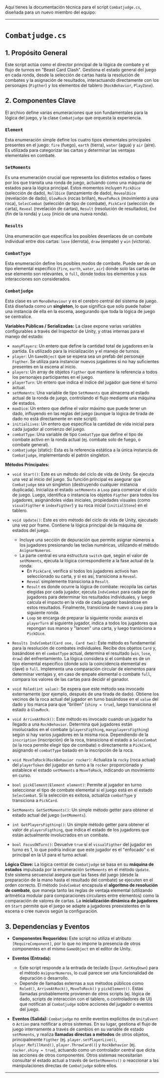 Aquí tienes la documentación técnica para el script `Combatjudge.cs`, diseñada para un nuevo miembro del equipo:

---

# `Combatjudge.cs`

## 1. Propósito General
Este script actúa como el director principal de la lógica de combate y el flujo de turnos en "Beast Card Clash". Gestiona el estado general del juego en cada ronda, desde la selección de cartas hasta la resolución de combates y la asignación de resultados, interactuando directamente con los personajes (`Figther`) y los elementos del tablero (`RockBehavior`, `PlayZone`).

## 2. Componentes Clave

El archivo define varias enumeraciones que son fundamentales para la lógica del juego, y la clase `Combatjudge` que orquesta la experiencia.

### `Element`
Esta enumeración simple define los cuatro tipos elementales principales presentes en el juego: `fire` (fuego), `earth` (tierra), `water` (agua) y `air` (aire). Es utilizada para categorizar las cartas y determinar las ventajas elementales en combate.

### `SetMoments`
Es una enumeración crucial que representa los distintos estados o fases por los que transita una ronda de juego, actuando como una máquina de estados para la lógica principal. Estos momentos incluyen `PickDice` (selección de dado), `RollDice` (lanzamiento de dado), `RevealDice` (revelación de dado), `GlowRock` (rocas brillan), `MoveToRock` (movimiento a una roca), `SelecCombat` (selección de tipo de combate), `PickCard` (selección de carta), `Reveal` (revelación de cartas), `Result` (resolución de resultados), `End` (fin de la ronda) y `Loop` (inicio de una nueva ronda).

### `Results`
Una enumeración que especifica los posibles desenlaces de un combate individual entre dos cartas: `lose` (derrota), `draw` (empate) y `win` (victoria).

### `CombatType`
Esta enumeración define los posibles modos de combate. Puede ser de un tipo elemental específico (`fire`, `earth`, `water`, `air`) donde solo las cartas de ese elemento son relevantes, o `full`, donde todos los elementos y sus interacciones son considerados.

### `Combatjudge`
Esta clase es un `MonoBehaviour` y es el cerebro central del sistema de juego. Está diseñada como un **singleton**, lo que significa que solo puede haber una instancia de ella en la escena, asegurando que toda la lógica de juego se centralice.

**Variables Públicas / Serializadas:**
La clase expone varias variables configurables a través del Inspector de Unity, y otras internas para el manejo del estado:
*   `manyPlayers`: Un entero que define la cantidad total de jugadores en la partida. Es utilizado para la inicialización y el manejo de turnos.
*   `player`: Un `GameObject` que se espera sea un prefab del personaje `Figther`. Se utiliza para instanciar nuevos jugadores si no hay suficientes presentes en la escena al inicio.
*   `players`: Un array de objetos `Figther` que mantiene la referencia a todos los personajes participantes en el juego.
*   `playerTurn`: Un entero que indica el índice del jugador que tiene el turno actual.
*   `setMoments`: Una variable de tipo `SetMoments` que almacena el estado actual de la ronda de juego, controlando el flujo mediante una máquina de estados.
*   `maxDice`: Un entero que define el valor máximo que puede tener un dado, influyendo en las reglas del juego (aunque la lógica de tirada de dado no está directamente en este script).
*   `initialLives`: Un entero que especifica la cantidad de vida inicial para cada jugador al comienzo del juego.
*   `combatType`: Una variable de tipo `CombatType` que define el tipo de combate activo en la ronda actual (ej. combate solo de fuego, o combate general).
*   `combatjudge` (static): Esta es la referencia estática a la única instancia de `Combatjudge`, implementando el patrón singleton.

**Métodos Principales:**

*   `void Start()`: Este es un método del ciclo de vida de Unity. Se ejecuta una vez al inicio del juego. Su función principal es asegurar que `Combatjudge` sea un singleton (destruyendo cualquier instancia duplicada). Inicializa el estado `setMoments` a `Loop` para comenzar el ciclo de juego. Luego, identifica o instancia los objetos `Figther` para todos los jugadores, asignándoles vidas iniciales, propiedades visuales (como `visualFigther` e `indexFigther`) y su roca inicial (`initialStone`) en el tablero.

*   `void Update()`: Este es otro método del ciclo de vida de Unity, ejecutado una vez por frame. Contiene la lógica principal de la máquina de estados del juego.
    *   Incluye una sección de depuración que permite asignar números a los jugadores presionando las teclas numéricas, utilizando el método `AsignarNumeros`.
    *   La parte central es una estructura `switch` que, según el valor de `setMoments`, ejecuta la lógica correspondiente a la fase actual de la ronda:
        *   En `PickCard`, verifica si todos los jugadores activos han seleccionado su carta, y si es así, transiciona a `Reveal`.
        *   `Reveal` simplemente transiciona a `Result`.
        *   `Result` es donde ocurre la lógica de combate: recopila las cartas elegidas por cada jugador, ejecuta `IndvCombat` para cada par de jugadores para determinar los resultados individuales, y luego calcula el impacto en la vida de cada jugador basándose en estos resultados. Finalmente, transiciona de nuevo a `Loop` para la siguiente ronda.
        *   `Loop` se encarga de preparar la siguiente ronda: avanza el `playerTurn` al siguiente jugador, indica a todos los jugadores que repongan sus manos y "lancen" una carta, y luego transiciona a `PickDice`.

*   `Results IndvCombat(Card one, Card two)`: Este método es fundamental para la resolución de combates individuales. Recibe dos objetos `Card` y, basándose en el `combatType` actual, determina el resultado (`win`, `lose`, `draw`) del enfrentamiento. La lógica considera si el combate es de un tipo elemental específico (donde solo la coincidencia elemental es clave) o `full`. Implementa una comparación circular de elementos para determinar ventajas y, en caso de empate elemental o combate `full`, compara los valores de las cartas para decidir el ganador.

*   `void Roled(int value)`: Se espera que este método sea invocado externamente (por ejemplo, después de una tirada de dado). Obtiene los vecinos de la roca actual del jugador en turno basándose en el `value` del dado y los marca para que "brillen" (`shiny = true`), luego transiciona el estado a `GlowRock`.

*   `void ArriveAtRock()`: Este método es invocado cuando un jugador ha llegado a una `RockBehavior`. Determina qué jugadores están involucrados en el combate (`playersFigthing`, `manyplayersFigthing`) según si hay varios jugadores en la misma roca. Dependiendo de la `inscription` (inscripción) de la roca, transiciona el estado a `SelecCombat` (si la roca permite elegir tipo de combate) o directamente a `PickCard`, asignando el `combatType` basado en la inscripción de la roca.

*   `void MoveToRock(RockBehavior rocker)`: Actualiza la `rocky` (roca actual) del `playerToken` del jugador en turno a la `rocker` proporcionada y establece el estado `setMoments` a `MoveToRock`, indicando un movimiento en curso.

*   `bool pickElement(Element element)`: Permite al jugador en turno seleccionar el tipo de combate elemental si el juego está en el estado `SelecCombat`. Si la selección es exitosa, actualiza `combatType` y transiciona a `PickCard`.

*   `SetMoments GetSetMoments()`: Un simple método getter para obtener el estado actual del juego (`setMoments`).

*   `int GetPlayersFigthing()`: Un simple método getter para obtener el valor de `playersFigthing`, que indica el estado de los jugadores que están actualmente involucrados en un combate.

*   `bool FocusONTurn()`: Devuelve `true` si el `visualFigther` del jugador en turno es 1, lo que podría indicar que este jugador es el "enfocado" o el principal en la UI para el turno actual.

**Lógica Clave:**
La lógica central de `Combatjudge` se basa en su **máquina de estados** impulsada por la enumeración `SetMoments` en el método `Update`. Este sistema secuencial asegura que las fases del juego (desde la preparación de la mano hasta el resultado del combate) se ejecuten en el orden correcto. El método `IndvCombat` encapsula el **algoritmo de resolución de combate**, que maneja tanto las reglas de ventaja elemental (utilizando aritmética modular para comparaciones circulares entre elementos) como la comparación de valores de cartas. La **inicialización dinámica de jugadores** en `Start` permite que el juego se adapte a jugadores preexistentes en la escena o cree nuevos según la configuración.

## 3. Dependencias y Eventos

*   **Componentes Requeridos:**
    Este script no utiliza el atributo `[RequireComponent]`, por lo que no impone la presencia de otros componentes en el mismo `GameObject` en el editor de Unity.

*   **Eventos (Entrada):**
    *   Este script responde a la entrada de teclado (`Input.GetKeyDown`) para el método `AsignarNumeros`, lo cual parece ser una funcionalidad de depuración o desarrollo.
    *   Depende de llamadas externas a sus métodos públicos como `Roled()`, `ArriveAtRock()`, `MoveToRock()` y `pickElement()`. Estas llamadas probablemente provienen de otros scripts (ej. lógica de dado, scripts de interacción con el tablero, o controladores de UI) que notifican al `Combatjudge` sobre acciones del jugador o eventos del juego.

*   **Eventos (Salida):**
    `Combatjudge` no emite eventos explícitos de `UnityEvent` o `Action` para notificar a otros sistemas. En su lugar, gestiona el flujo de juego internamente a través de cambios en su variable de estado `setMoments`, y realiza **llamadas directas a métodos** de otros objetos, principalmente `Figther` (ej. `player.setPlayerLive()`, `player.RefillHand()`, `player.ThrowCard()`) y `RockBehavior` (ej. `rocker.shiny = true`), actuando como un controlador central que dicta las acciones de otros componentes. Otros sistemas necesitarían consultar el estado actual a través de `GetSetMoments()` o reaccionar a las manipulaciones directas de `Combatjudge` sobre ellos.

---